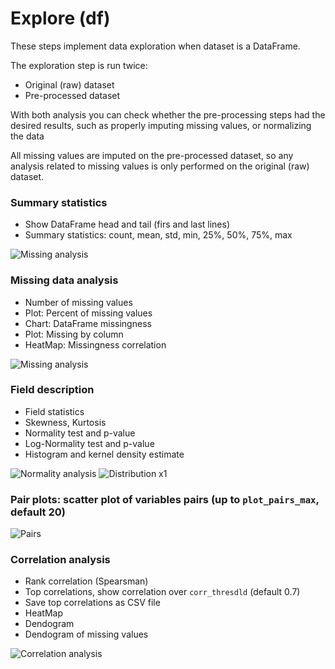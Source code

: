 
# Explore (df)

These steps implement data exploration when dataset is a DataFrame.

The exploration step is run twice:

- Original (raw) dataset
- Pre-processed dataset

With both analysis you can check whether the pre-processing steps had the desired results, such as properly imputing missing values, or normalizing the data

All missing values are imputed on the pre-processed dataset, so any analysis related to missing values is only performed on the original (raw) dataset.


### Summary statistics

- Show DataFrame head and tail (firs and last lines)
- Summary statistics: count, mean, std, min, 25%, 50%, 75%, max

![Missing analysis](img/summary_stats.png)

### Missing data analysis

- Number of missing values
- Plot: Percent of missing values
- Chart: DataFrame missingness
- Plot: Missing by column
- HeatMap: Missingness correlation

![Missing analysis](img/missing_analysis.png)

### Field description

- Field statistics
- Skewness, Kurtosis
- Normality test and p-value
- Log-Normality test and p-value
- Histogram and kernel density estimate

![Normality analysis](img/normality_test.png)
![Distribution x1](intro/logml_plots/dataset_explore.transformed.Distribution_x1.png)

### Pair plots: scatter plot of variables pairs (up to `plot_pairs_max`, default 20)

![Pairs](intro/logml_plots/dataset_explore.transformed.Pairs.png)

### Correlation analysis

- Rank correlation (Spearsman)
- Top correlations, show correlation over `corr_thresdld` (default 0.7)
- Save top correlations as CSV file
- HeatMap
- Dendogram
- Dendogram of missing values

![Correlation analysis](img/corr_analysis.png)
